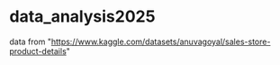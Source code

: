 # data_analysis2025

data from "https://www.kaggle.com/datasets/anuvagoyal/sales-store-product-details"
